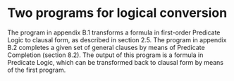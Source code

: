 <!--H2: Chapter/Appendix B-->
# Two programs for logical conversion #

The program in appendix B.1 transforms a formula in first-order Predicate Logic to clausal form, as described in section 2.5. The program in appendix B.2 completes a given set of general clauses by means of Predicate Completion (section 8.2). The output of this program is a formula in Predicate Logic, which can be transformed back to clausal form by means of the first program.
